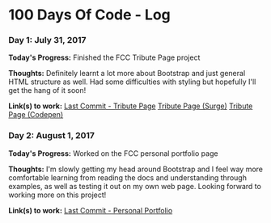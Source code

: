 # 100 Days Of Code - Log

### Day 1: July 31, 2017

**Today's Progress:** Finished the FCC Tribute Page project

**Thoughts:** Definitely learnt a lot more about Bootstrap and just general HTML structure as well. Had some difficulties with styling but hopefully I'll get the hang of it soon!

**Link(s) to work:**
[Last Commit - Tribute Page](https://github.com/mattchere/tribute/commit/5b697168d7094e3907526c09c42a73d1b80dc920)
[Tribute Page (Surge)](http://miyamototribute.surge.sh/)
[Tribute Page (Codepen)](https://codepen.io/mattchere/pen/JyGZbq/)

### Day 2: August 1, 2017

**Today's Progress:** Worked on the FCC personal portfolio page

**Thoughts:** I'm slowly getting my head around Bootstrap and I feel way more comfortable learning from reading the docs and understanding through examples, as well as testing it out on my own web page. Looking forward to working more on this project!

**Link(s) to work:**
[Last Commit - Personal Portfolio](https://github.com/mattchere/personal-portfolio/commit/974c9bbeb31c20b4d9e8075e18c2c9ded3cc947a)